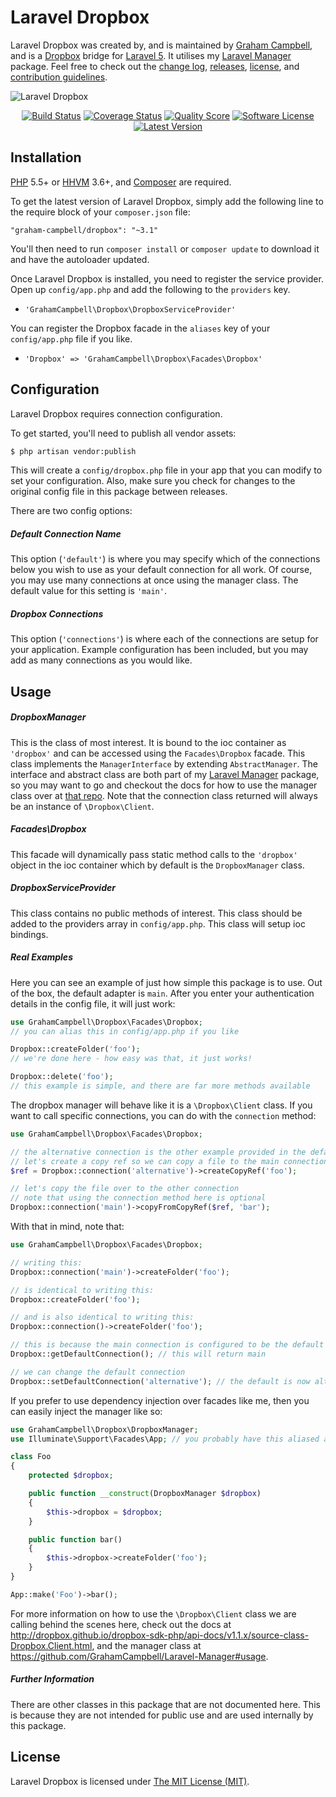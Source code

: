 Laravel Dropbox
===============

Laravel Dropbox was created by, and is maintained by [Graham Campbell](https://github.com/GrahamCampbell), and is a [Dropbox](https://github.com/dropbox/dropbox-sdk-php) bridge for [Laravel 5](http://laravel.com). It utilises my [Laravel Manager](https://github.com/GrahamCampbell/Laravel-Manager) package. Feel free to check out the [change log](CHANGELOG.md), [releases](https://github.com/GrahamCampbell/Laravel-Dropbox/releases), [license](LICENSE), and [contribution guidelines](CONTRIBUTING.md).

![Laravel Dropbox](https://cloud.githubusercontent.com/assets/2829600/4432302/c13ca62a-468c-11e4-93d8-c64cec1b8748.PNG)

<p align="center">
<a href="https://travis-ci.org/GrahamCampbell/Laravel-Dropbox"><img src="https://img.shields.io/travis/GrahamCampbell/Laravel-Dropbox/master.svg?style=flat-square" alt="Build Status"></img></a>
<a href="https://scrutinizer-ci.com/g/GrahamCampbell/Laravel-Dropbox/code-structure"><img src="https://img.shields.io/scrutinizer/coverage/g/GrahamCampbell/Laravel-Dropbox.svg?style=flat-square" alt="Coverage Status"></img></a>
<a href="https://scrutinizer-ci.com/g/GrahamCampbell/Laravel-Dropbox"><img src="https://img.shields.io/scrutinizer/g/GrahamCampbell/Laravel-Dropbox.svg?style=flat-square" alt="Quality Score"></img></a>
<a href="LICENSE"><img src="https://img.shields.io/badge/license-MIT-brightgreen.svg?style=flat-square" alt="Software License"></img></a>
<a href="https://github.com/GrahamCampbell/Laravel-Dropbox/releases"><img src="https://img.shields.io/github/release/GrahamCampbell/Laravel-Dropbox.svg?style=flat-square" alt="Latest Version"></img></a>
</p>


## Installation

[PHP](https://php.net) 5.5+ or [HHVM](http://hhvm.com) 3.6+, and [Composer](https://getcomposer.org) are required.

To get the latest version of Laravel Dropbox, simply add the following line to the require block of your `composer.json` file:

```
"graham-campbell/dropbox": "~3.1"
```

You'll then need to run `composer install` or `composer update` to download it and have the autoloader updated.

Once Laravel Dropbox is installed, you need to register the service provider. Open up `config/app.php` and add the following to the `providers` key.

* `'GrahamCampbell\Dropbox\DropboxServiceProvider'`

You can register the Dropbox facade in the `aliases` key of your `config/app.php` file if you like.

* `'Dropbox' => 'GrahamCampbell\Dropbox\Facades\Dropbox'`


## Configuration

Laravel Dropbox requires connection configuration.

To get started, you'll need to publish all vendor assets:

```bash
$ php artisan vendor:publish
```

This will create a `config/dropbox.php` file in your app that you can modify to set your configuration. Also, make sure you check for changes to the original config file in this package between releases.

There are two config options:

##### Default Connection Name

This option (`'default'`) is where you may specify which of the connections below you wish to use as your default connection for all work. Of course, you may use many connections at once using the manager class. The default value for this setting is `'main'`.

##### Dropbox Connections

This option (`'connections'`) is where each of the connections are setup for your application. Example configuration has been included, but you may add as many connections as you would like.


## Usage

##### DropboxManager

This is the class of most interest. It is bound to the ioc container as `'dropbox'` and can be accessed using the `Facades\Dropbox` facade. This class implements the `ManagerInterface` by extending `AbstractManager`. The interface and abstract class are both part of my [Laravel Manager](https://github.com/GrahamCampbell/Laravel-Manager) package, so you may want to go and checkout the docs for how to use the manager class over at [that repo](https://github.com/GrahamCampbell/Laravel-Manager#usage). Note that the connection class returned will always be an instance of `\Dropbox\Client`.

##### Facades\Dropbox

This facade will dynamically pass static method calls to the `'dropbox'` object in the ioc container which by default is the `DropboxManager` class.

##### DropboxServiceProvider

This class contains no public methods of interest. This class should be added to the providers array in `config/app.php`. This class will setup ioc bindings.

##### Real Examples

Here you can see an example of just how simple this package is to use. Out of the box, the default adapter is `main`. After you enter your authentication details in the config file, it will just work:

```php
use GrahamCampbell\Dropbox\Facades\Dropbox;
// you can alias this in config/app.php if you like

Dropbox::createFolder('foo');
// we're done here - how easy was that, it just works!

Dropbox::delete('foo');
// this example is simple, and there are far more methods available
```

The dropbox manager will behave like it is a `\Dropbox\Client` class. If you want to call specific connections, you can do with the `connection` method:

```php
use GrahamCampbell\Dropbox\Facades\Dropbox;

// the alternative connection is the other example provided in the default config
// let's create a copy ref so we can copy a file to the main connection
$ref = Dropbox::connection('alternative')->createCopyRef('foo');

// let's copy the file over to the other connection
// note that using the connection method here is optional
Dropbox::connection('main')->copyFromCopyRef($ref, 'bar');
```

With that in mind, note that:

```php
use GrahamCampbell\Dropbox\Facades\Dropbox;

// writing this:
Dropbox::connection('main')->createFolder('foo');

// is identical to writing this:
Dropbox::createFolder('foo');

// and is also identical to writing this:
Dropbox::connection()->createFolder('foo');

// this is because the main connection is configured to be the default
Dropbox::getDefaultConnection(); // this will return main

// we can change the default connection
Dropbox::setDefaultConnection('alternative'); // the default is now alternative
```

If you prefer to use dependency injection over facades like me, then you can easily inject the manager like so:

```php
use GrahamCampbell\Dropbox\DropboxManager;
use Illuminate\Support\Facades\App; // you probably have this aliased already

class Foo
{
    protected $dropbox;

    public function __construct(DropboxManager $dropbox)
    {
        $this->dropbox = $dropbox;
    }

    public function bar()
    {
        $this->dropbox->createFolder('foo');
    }
}

App::make('Foo')->bar();
```

For more information on how to use the `\Dropbox\Client` class we are calling behind the scenes here, check out the docs at http://dropbox.github.io/dropbox-sdk-php/api-docs/v1.1.x/source-class-Dropbox.Client.html, and the manager class at https://github.com/GrahamCampbell/Laravel-Manager#usage.

##### Further Information

There are other classes in this package that are not documented here. This is because they are not intended for public use and are used internally by this package.


## License

Laravel Dropbox is licensed under [The MIT License (MIT)](LICENSE).
